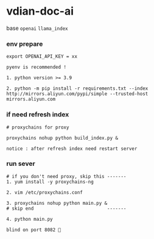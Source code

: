 # vdian-doc-ai
base `openai` `llama_index`

### env prepare
```angular2html
export OPENAI_API_KEY = xx

pyenv is recommended !

1. python version >= 3.9

2. python -m pip install -r requirements.txt --index http://mirrors.aliyun.com/pypi/simple --trusted-host mirrors.aliyun.com
```

### if need refresh index
```angular2html
# proxychains for proxy

proxychains nohup python build_index.py &

notice : after refresh index need restart server

```

### run sever
```angular2html
# if you don't need proxy, skip this -------
1. yum install -y proxychains-ng

2. vim /etc/proxychains.conf

3. proxychains nohup python main.py &
# skip end                           -------

4. python main.py

blind on port 8082 🚀
```
